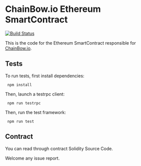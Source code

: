
 # ChainBow.io Ethereum SmartContract

[![Build Status](https://secure.travis-ci.org/chainbow/token.png)](http://travis-ci.org/chainbow/token)

 This is the code for the Ethereum SmartContract responsible for [ChainBow.io](https://chainbow.io/).
 
 
 ## Tests
 
 To run tests, first install dependencies:
 
     npm install
 
 Then, launch a testrpc client:
 
     npm run testrpc
 
 Then, run the test framework:
 
     npm run test
 
 ## Contract
 
 You can read through contract Solidity Source Code.
 
 Welcome any issue report.
 
